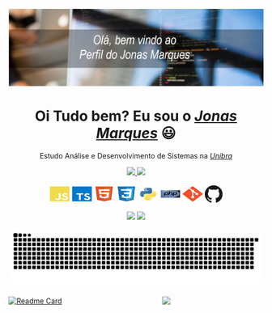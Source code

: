 ![Bem vindo ao perfil](https://github.com/jonasmarquesdev/jonasmarquesdev/blob/main/header.png)



<div>
  <h1 align="center">Oi Tudo bem? Eu sou o <a href="https://www.linkedin.com/in/jonas-marques-a206a5223/"><i>Jonas Marques</i></a> 😃️</h1>
  <p align="center">Estudo Análise e Desenvolvimento de Sistemas na <a href="https://grupounibra.com"><i>Unibra</i></a>
</div>


<div align="center">
  <a href="https://github.com/jonasmarquesdev">
    <img height="150em" src="https://github-readme-stats.vercel.app/api?username=jonasmarquesdev&count_private=true&include_all_commits=true&show_icons=true&theme=dracula&hide_border=false&show_owner=true"/>
    <img height="150em" src="https://github-readme-stats.vercel.app/api/top-langs/?username=jonasmarquesdev&theme=dracula&hide_border=false&&layout=compact"/>
  </a>
</div>

<div align="center" valign="top"><br>
  <img align="center" alt="Js" height="30" width="40" src="https://raw.githubusercontent.com/devicons/devicon/master/icons/javascript/javascript-plain.svg">
  <img align="center" alt="Js" height="30" width="40" src="https://raw.githubusercontent.com/devicons/devicon/master/icons/typescript/typescript-plain.svg">
  <img align="center" alt="HTML" height="30" width="40" src="https://raw.githubusercontent.com/devicons/devicon/master/icons/html5/html5-original.svg">
  <img align="center" alt="CSS" height="30" width="40" src="https://raw.githubusercontent.com/devicons/devicon/master/icons/css3/css3-original.svg">
  <img align="center" alt="Python" height="30" width="40" src="https://raw.githubusercontent.com/devicons/devicon/master/icons/python/python-original.svg">
  <img align="center" alt="PHP" height="30" width="40" src="https://raw.githubusercontent.com/devicons/devicon/master/icons/php/php-original.svg">
  <img align="center" alt="git" height="30" width="40" src="https://raw.githubusercontent.com/devicons/devicon/master/icons/git/git-original.svg">
  <img align="center" alt="github" height="35" width="35" src="/assets/GitHub.png">
</div><br>

<div align="center">
  <a href="https://www.linkedin.com/in/jonas-marques-a206a5223/" target="_blank"><img src="https://img.shields.io/badge/-LinkedIn-%230077B5?style=for-the-badge&logo=linkedin&logoColor=white" target="_blank"></a> 
  <a href="mailto:jonas.marques2021.jm5@gmail.com"><img src="https://img.shields.io/badge/-Gmail-%23333?style=for-the-badge&logo=gmail&logoColor=white" target="_blank"></a>
</div>

<div align="center">
  
  ![Snake animation](https://github.com/jonasmarquesdev/jonasmarquesdev/blob/output/github-contribution-grid-snake.svg)
  
</div>

### <img align="right" src="https://media.giphy.com/media/xYPdnwsRPZDhCxXvOi/giphy.gif" width="200">

[![Readme Card](https://github-readme-stats.vercel.app/api/pin/?username=jonasmarquesdev&repo=training_in_python)](https://github.com/jonasmarquesdev/training_in_python)
